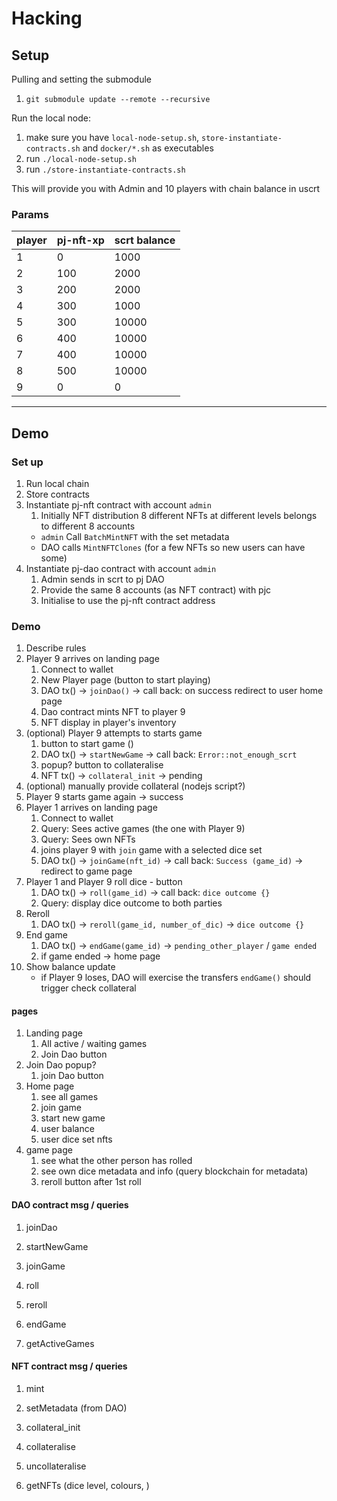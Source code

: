 # Hacking

## Setup

Pulling and setting the submodule

1. `git submodule update --remote --recursive`

Run the local node:

1. make sure you have `local-node-setup.sh`, `store-instantiate-contracts.sh` and `docker/*.sh` as executables
1. run `./local-node-setup.sh `
1. run `./store-instantiate-contracts.sh`

This will provide you with Admin and 10 players with chain balance in uscrt

### Params

| player | pj-nft-xp | scrt balance |
| ------ | --------- | ------------ |
| 1      | 0         | 1000         |
| 2      | 100       | 2000         |
| 3      | 200       | 2000         |
| 4      | 300       | 1000         |
| 5      | 300       | 10000        |
| 6      | 400       | 10000        |
| 7      | 400       | 10000        |
| 8      | 500       | 10000        |
| 9      | 0         | 0            |

---

## Demo

### Set up

1. Run local chain
1. Store contracts
1. Instantiate pj-nft contract with account `admin`
   1. Initially NFT distribution 8 different NFTs at different levels belongs to different 8 accounts
   - `admin` Call `BatchMintNFT` with the set metadata
   - DAO calls `MintNFTClones` (for a few NFTs so new users can have some)
1. Instantiate pj-dao contract with account `admin`
   1. Admin sends in scrt to pj DAO
   1. Provide the same 8 accounts (as NFT contract) with pjc
   1. Initialise to use the pj-nft contract address

### Demo

1. Describe rules
1. Player 9 arrives on landing page
   1. Connect to wallet
   1. New Player page (button to start playing)
   1. DAO tx() -> `joinDao()` -> call back: on success redirect to user home page
   1. Dao contract mints NFT to player 9
   1. NFT display in player's inventory
1. (optional) Player 9 attempts to starts game
   1. button to start game ()
   1. DAO tx() -> `startNewGame` -> call back: `Error::not_enough_scrt`
   1. popup? button to collateralise
   1. NFT tx() -> `collateral_init` -> pending
1. (optional) manually provide collateral (nodejs script?)
1. Player 9 starts game again -> success
1. Player 1 arrives on landing page
   1. Connect to wallet
   1. Query: Sees active games (the one with Player 9)
   1. Query: Sees own NFTs
   1. joins player 9 with `join` game with a selected dice set
   1. DAO tx() -> `joinGame(nft_id)` -> call back: `Success (game_id)` -> redirect to game page
1. Player 1 and Player 9 roll dice - button
   1. DAO tx() -> `roll(game_id)` -> call back: `dice outcome {}`
   1. Query: display dice outcome to both parties
1. Reroll
   1. DAO tx() -> `reroll(game_id, number_of_dic)` -> `dice outcome {}`
1. End game
   1. DAO tx() -> `endGame(game_id)` -> `pending_other_player` / `game ended`
   1. if game ended -> home page
1. Show balance update
   - if Player 9 loses, DAO will exercise the transfers `endGame()` should trigger check collateral

#### pages

1. Landing page
   1. All active / waiting games
   1. Join Dao button
1. Join Dao popup?
   1. join Dao button
1. Home page
   1. see all games
   1. join game
   1. start new game
   1. user balance
   1. user dice set nfts
1. game page
   1. see what the other person has rolled
   1. see own dice metadata and info (query blockchain for metadata)
   1. reroll button after 1st roll

#### DAO contract msg / queries

1. joinDao
1. startNewGame
1. joinGame
1. roll
1. reroll
1. endGame

1. getActiveGames

#### NFT contract msg / queries

1. mint
1. setMetadata (from DAO)
1. collateral_init
1. collateralise
1. uncollateralise

1. getNFTs (dice level, colours, )
